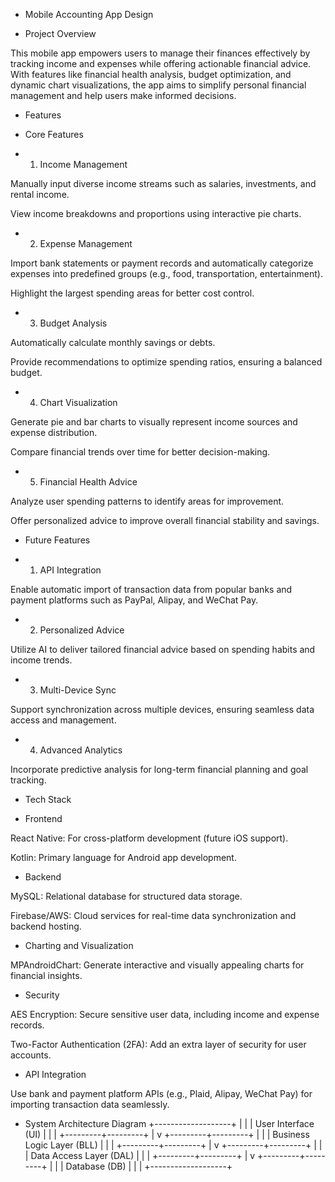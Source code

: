 + Mobile Accounting App Design

+ Project Overview

This mobile app empowers users to manage their finances effectively by tracking income and expenses while offering actionable financial advice. With features like financial health analysis, budget optimization, and dynamic chart visualizations, the app aims to simplify personal financial management and help users make informed decisions.

+ Features

+ Core Features

+ 1. Income Management

Manually input diverse income streams such as salaries, investments, and rental income.

View income breakdowns and proportions using interactive pie charts.

+ 2. Expense Management

Import bank statements or payment records and automatically categorize expenses into predefined groups (e.g., food, transportation, entertainment).

Highlight the largest spending areas for better cost control.

+ 3. Budget Analysis

Automatically calculate monthly savings or debts.

Provide recommendations to optimize spending ratios, ensuring a balanced budget.

+ 4. Chart Visualization

Generate pie and bar charts to visually represent income sources and expense distribution.

Compare financial trends over time for better decision-making.

+ 5. Financial Health Advice

Analyze user spending patterns to identify areas for improvement.

Offer personalized advice to improve overall financial stability and savings.

+ Future Features

+ 1. API Integration

Enable automatic import of transaction data from popular banks and payment platforms such as PayPal, Alipay, and WeChat Pay.

+ 2. Personalized Advice

Utilize AI to deliver tailored financial advice based on spending habits and income trends.

+ 3. Multi-Device Sync

Support synchronization across multiple devices, ensuring seamless data access and management.

+ 4. Advanced Analytics

Incorporate predictive analysis for long-term financial planning and goal tracking.

+ Tech Stack

+ Frontend

React Native: For cross-platform development (future iOS support).

Kotlin: Primary language for Android app development.

+ Backend

MySQL: Relational database for structured data storage.

Firebase/AWS: Cloud services for real-time data synchronization and backend hosting.

+ Charting and Visualization

MPAndroidChart: Generate interactive and visually appealing charts for financial insights.

+ Security

AES Encryption: Secure sensitive user data, including income and expense records.

Two-Factor Authentication (2FA): Add an extra layer of security for user accounts.

+ API Integration

Use bank and payment platform APIs (e.g., Plaid, Alipay, WeChat Pay) for importing transaction data seamlessly.

+ System Architecture Diagram
+-------------------+ | | | User Interface (UI) | | | +---------+---------+ | v +---------+---------+ | | | Business Logic Layer (BLL) | | | +---------+---------+ | v +---------+---------+ | | | Data Access Layer (DAL) | | | +---------+---------+ | v +---------+---------+ | | | Database (DB) | | | +-------------------+